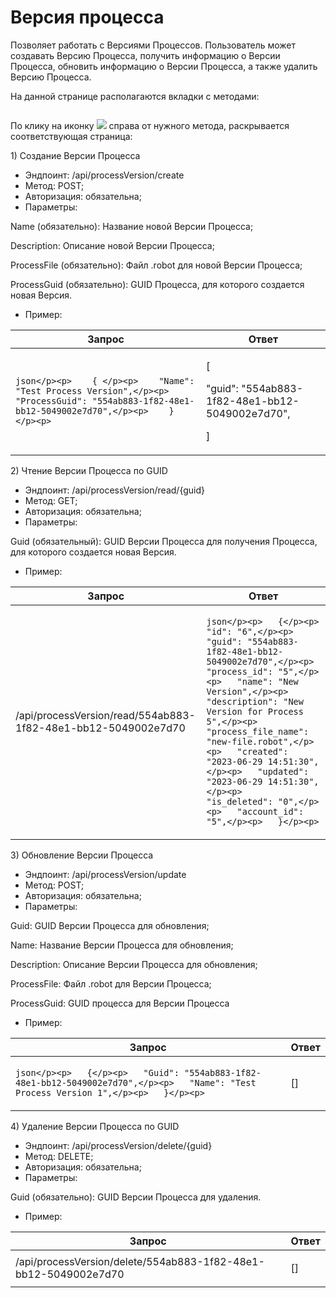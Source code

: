 # Версия процесса

Позволяет работать с Версиями Процессов. Пользователь может создавать Версию Процесса, получить информацию о Версии Процесса, обновить информацию о Версии Процесса, а также удалить Версию Процесса.

На данной странице располагаются вкладки с методами:

<figure><img src="https://lh7-rt.googleusercontent.com/docsz/AD_4nXexyrH3J8jKygM9_2kQlyoNJ94fPxgXYj4wyr8_q8lIcKuOdz4mHI7rXKh3HK4nmIhtxpInF-0012ePmYXQ5NKKKeeMwxUQR5JeR7arOPzwmPMcbY8pnH4JF3QYvmY_U9R2dGWJqw?key=o0FHaGHt8wdv-FpDKfCXmTRa" alt=""><figcaption></figcaption></figure>

По клику на иконку ![](https://lh7-rt.googleusercontent.com/docsz/AD_4nXdLSwPtQVC_CWGdJC5sEIG5IjqYoWO9lCnhZ0CxghJ7fnAhGpOJAOU_9RG0IbhEXrTZ01b-i7_bQZY8w6XyFfuoFjSweEl4P5YaE-KaYeqgqS6Af9ZW46VoBYYf67s1cHfEzyzA_A?key=o0FHaGHt8wdv-FpDKfCXmTRa) справа от нужного метода, раскрывается соответствующая страница:

1\) Создание Версии Процесса&#x20;

* Эндпоинт: /api/processVersion/create
* Метод: POST;
* Авторизация: обязательна;
* Параметры:

Name (обязательно): Название новой Версии Процесса;

Description: Описание новой Версии Процесса;

ProcessFile (обязательно): Файл .robot для новой Версии Процесса;

ProcessGuid (обязательно): GUID Процесса, для которого создается новая Версия.

* Пример:

| Запрос                                                                                                                                                            | Ответ                                                                             |
| ----------------------------------------------------------------------------------------------------------------------------------------------------------------- | --------------------------------------------------------------------------------- |
| <p>```json</p><p>    { </p><p>    "Name": "Test Process Version",</p><p>    "ProcessGuid": "554ab883-1f82-48e1-bb12-5049002e7d70",</p><p>    } </p><p>    ```</p> | <p>  [</p><p>    "guid": "554ab883-1f82-48e1-bb12-5049002e7d70",</p><p>    ] </p> |

&#x20;2\) Чтение Версии Процесса по GUID

* Эндпоинт: /api/processVersion/read/{guid}
* Метод: GET;
* Авторизация: обязательна;
* Параметры:

Guid (обязательный): GUID Версии Процесса для получения Процесса, для которого создается новая Версия.

* Пример:

| Запрос                                                         | Ответ                                                                                                                                                                                                                                                                                                                                                                                                                                         |
| -------------------------------------------------------------- | --------------------------------------------------------------------------------------------------------------------------------------------------------------------------------------------------------------------------------------------------------------------------------------------------------------------------------------------------------------------------------------------------------------------------------------------- |
| /api/processVersion/read/554ab883-1f82-48e1-bb12-5049002e7d70  | <p>```json</p><p>   {</p><p>   "id": "6",</p><p>   "guid": "554ab883-1f82-48e1-bb12-5049002e7d70",</p><p>   "process_id": "5",</p><p>   "name": "New Version",</p><p>   "description": "New Version for Process 5",</p><p>   "process_file_name": "new-file.robot",</p><p>   "created": "2023-06-29 14:51:30",</p><p>   "updated": "2023-06-29 14:51:30",</p><p>   "is_deleted": "0",</p><p>   "account_id": "5",</p><p>   }</p><p>   ```</p> |

&#x20;3\) Обновление Версии Процесса

* Эндпоинт: /api/processVersion/update
* Метод: POST;
* Авторизация: обязательна;
* Параметры:

Guid: GUID Версии Процесса для обновления;

Name: Название Версии Процесса для обновления;

Description: Описание Версии Процесса для обновления;

ProcessFile: Файл .robot для Версии Процесса;

ProcessGuid: GUID процесса для Версии Процесса &#x20;

* Пример:

| Запрос                                                                                                                                                | Ответ                |
| ----------------------------------------------------------------------------------------------------------------------------------------------------- | -------------------- |
| <p>```json</p><p>   {</p><p>   "Guid": "554ab883-1f82-48e1-bb12-5049002e7d70",</p><p>   "Name": "Test Process Version 1",</p><p>   }</p><p>   ```</p> | <p>  []</p><p>  </p> |

&#x20;4\) Удаление Версии Процесса по GUID

* Эндпоинт: /api/processVersion/delete/{guid}
* Метод: DELETE;
* Авторизация: обязательна;
* Параметры:

Guid (обязательно): GUID Версии Процесса для удаления.

* Пример:&#x20;

| Запрос                                                          | Ответ                |
| --------------------------------------------------------------- | -------------------- |
| /api/processVersion/delete/554ab883-1f82-48e1-bb12-5049002e7d70 | <p>  []</p><p>  </p> |

